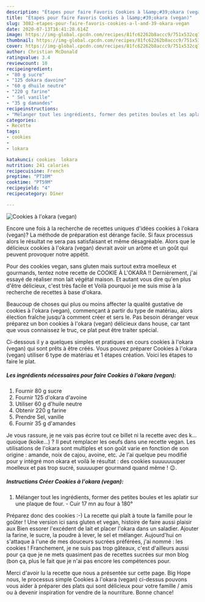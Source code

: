 ```yaml
---
description: "Étapes pour faire Favoris Cookies à l&amp;#39;okara (vegan)"
title: "Étapes pour faire Favoris Cookies à l&amp;#39;okara (vegan)"
slug: 3082-etapes-pour-faire-favoris-cookies-a-l-and-39-okara-vegan
date: 2020-07-13T16:41:28.614Z
image: https://img-global.cpcdn.com/recipes/81fc62262b8accc9/751x532cq70/cookies-a-lokara-vegan-photo-principale-de-la-recette.jpg
thumbnail: https://img-global.cpcdn.com/recipes/81fc62262b8accc9/751x532cq70/cookies-a-lokara-vegan-photo-principale-de-la-recette.jpg
cover: https://img-global.cpcdn.com/recipes/81fc62262b8accc9/751x532cq70/cookies-a-lokara-vegan-photo-principale-de-la-recette.jpg
author: Christian McDonald
ratingvalue: 3.4
reviewcount: 10
recipeingredient:
- "80 g sucre"
- "125 dokara davoine"
- "60 g dhuile neutre"
- "220 g farine"
- " Sel vanille"
- "35 g damandes"
recipeinstructions:
- "Mélanger tout les ingrédients, former des petites boules et les aplatir sur une plaque de four. Cuir 17 mn au four à 180°"
categories:
- Recette
tags:
- cookies
- 
- lokara

katakunci: cookies  lokara 
nutrition: 241 calories
recipecuisine: French
preptime: "PT10M"
cooktime: "PT59M"
recipeyield: "4"
recipecategory: Dîner

---
```



![Cookies à l&#39;okara (vegan)](https://img-global.cpcdn.com/recipes/81fc62262b8accc9/751x532cq70/cookies-a-lokara-vegan-photo-principale-de-la-recette.jpg)

Encore une fois à la recherche de recettes uniques d'idées cookies à l&#39;okara (vegan)? La méthode de préparation est dérange facile. Si faux processus alors le résultat ne sera pas satisfaisant et même désagréable. Alors que le délicieux cookies à l&#39;okara (vegan) devrait avoir un arôme et un goût qui peuvent provoquer notre appétit.

Pour des cookies vegan, sans gluten mais surtout extra moelleux et gourmands, tentez notre recette de COOKIE À L&#39;OKARA !! Dernièrement, j&#39;ai essayé de réaliser mon lait végétal maison. Et autant vous dire qu&#39;en plus d&#39;être délicieux, c&#39;est très facile et Voilà pourquoi je me suis mise à la recherche de recettes à base d&#39;okara.

Beaucoup de choses qui plus ou moins affecter la qualité gustative de cookies à l&#39;okara (vegan), commençant à partir du type de matériau, alors élection fraîche jusqu'à comment créer et sers le. Pas besoin déranger veux préparez un bon cookies à l&#39;okara (vegan) délicieux dans house, car tant que vous connaissez le truc, ce plat peut être traiter spécial.


Ci-dessous il y a quelques simples et pratiques en cours cookies à l&#39;okara (vegan) qui sont prêts à être créés. Vous pouvez préparer Cookies à l&#39;okara (vegan) utiliser 6 type de matériau et 1 étapes création. Voici les étapes to faire le plat.

<!--inarticleads1-->

##### Les ingrédients nécessaires pour faire Cookies à l&#39;okara (vegan):

1. Fournir 80 g sucre
1. Fournir 125 d&#39;okara d&#39;avoine
1. Utiliser 60 g d&#39;huile neutre
1. Obtenir 220 g farine
1. Prendre  Sel, vanille
1. Fournir 35 g d&#39;amandes


Je vous rassure, je ne vais pas écrire tout ce billet ni la recette avec des k…quoique (koike…) ? Il peut remplacer les oeufs dans une recette vegan. Les utilisations de l&#39;okara sont multiples et son goût varie en fonction de son origine : amande, noix de cajou, avoine, etc. Je l&#39;ai quelque peu modifié pour y intégré mon okara et voilà le résultat : des cookies suuuuuuuper moelleux et pas trop sucré, suuuuuper gourmand quand même ! 😉. 

<!--inarticleads2-->

##### Instructions Créer Cookies à l&#39;okara (vegan):

1. Mélanger tout les ingrédients, former des petites boules et les aplatir sur une plaque de four. - Cuir 17 mn au four à 180°


Préparez donc des cookies :-) La recette qui plaît à toute la famille pour le goûter ! Une version ici sans gluten et vegan, histoire de faire aussi plaisir aux Bien essorer l&#39;excédent de lait et placer l&#39;okara dans un saladier. Ajouter la farine, le sucre, la poudre à lever, le sel et mélanger. Aujourd&#39;hui on s&#39;attaque à l&#39;une de mes douceurs sucrées préférées, j&#39;ai nommé : les cookies ! Franchement, je ne suis pas trop gâteaux, c&#39;est d&#39;ailleurs aussi pour ça que je ne mets quasiment pas de recettes sucrées sur mon blog (bon ça, plus le fait que je n&#39;ai pas encore les compétences pour. 


Merci d'avoir lu la recette que nous a présentée sur cette page. Big Hope nous, le processus simple Cookies à l&#39;okara (vegan) ci-dessus pouvons vous aider à préparer des plats qui sont délicieux pour votre famille / amis ou à devenir inspiration for vendre de la nourriture. Bonne chance!
